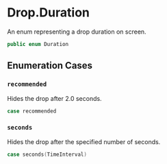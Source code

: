 # Drop.Duration

An enum representing a drop duration on screen.

``` swift
public enum Duration 
```

## Enumeration Cases

### `recommended`

Hides the drop after 2.0 seconds.

``` swift
case recommended
```

### `seconds`

Hides the drop after the specified number of seconds.

``` swift
case seconds(TimeInterval)
```
